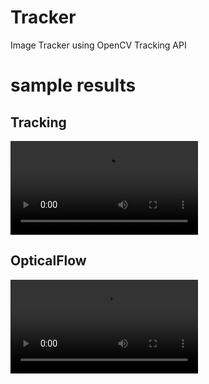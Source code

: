 # Tracker
Image Tracker using OpenCV Tracking API

# sample results
## Tracking
![Tracking](https://github.com/ktro2828/Tracker.git/videos/tracking/TrackerTLD.mp4)

## OpticalFlow
![OpticalFlow](https://github.com/ktro2828/Tracker.git/videos/opticalflow/test.mp4)
